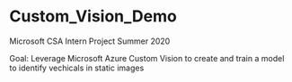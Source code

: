 # Custom_Vision_Demo

Microsoft CSA Intern Project Summer 2020

Goal: Leverage Microsoft Azure Custom Vision to create and train a model to identify vechicals in static images

